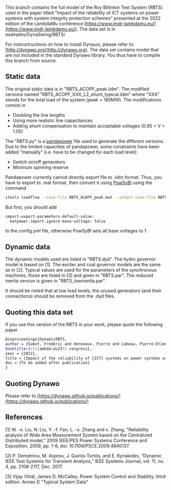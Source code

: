 <!--
    Copyright (c) 2015-2019, RTE (http://www.rte-france.com)
    See AUTHORS.txt
    All rights reserved.
    This Source Code Form is subject to the terms of the Mozilla Public
    License, v. 2.0. If a copy of the MPL was not distributed with this
    file, you can obtain one at http://mozilla.org/MPL/2.0/.
    SPDX-License-Identifier: MPL-2.0

    This file is part of Dynawo, an hybrid C++/Modelica open source time domain
    simulation tool for power systems.
-->
This branch contains the full model of the Roy Billinton Test System (RBTS) used in the paper titled "Impact of the reliability of ICT systems on power systems with system integrity protection schemes" presented at the 2022 edition of the LambdaMu conference [https://www.imdr-lambdamu.eu/](https://www.imdr-lambdamu.eu/). The data set is in examples/DynaSwing/RBTS/

For instructructions on how to install Dyna&omega;o, please refer to: [http://dynawo.org](http://dynawo.org). The data set contains model that are not included in the standard Dynawo library. You thus have to compile this branch from source.

## Static data

The original static data is in "RBTS_ACOPF_peak.iidm". The modified versions named "RBTS_ACOPF_XXX_L2_shunt_typical.iidm" where "XXX" stands for the total load of the system (peak = 185MW). The modifications consist in

- Doubling the line lengths
- Using more realistic line capacitances
- Adding shunt compensation to maintain acceptable voltages (0.95 < V < 1.05)

The "RBTS.py" is a [pandapower](http://www.pandapower.org/) file used to generate the different versions. Due to the limited capacities of pandapower, some constraints have been added "manually" (i.e. have to be changed for each load level):

- Switch on/off generators
- Minimum spinning reserve

Pandapower currently cannot directly export file to .iidm format. Thus, you have to export to .mat format, then convert it using [PowSyBl](https://www.powsybl.org/) using the command

``` bash
itools loadflow --case-file RBTS_ACOPF_peak.mat --output-case-file RBTS_ACOPF_peak.xiidm --output-case-format XIIDM
```

But first, you should add

``` bash
import-export-parameters-default-value:
  matpower.import.ignore-base-voltage: false
```

to the config.yml file, otherwise PowSyBl sets all base voltages to 1.

## Dynamic data

The dynamic models used are listed in "RBTS.dyd". The hydro governor model is based on [1]. The exciter and coal governor models are the same as in [2]. Typical values are used for the parameters of the synchronous machines, those are listed in [3] and given in "RBTS.par". The reduced inertia version is given in "RBTS_lowinertia.par".

It should be noted that at low load levels, the unused generators (and their connections) should be removed from the .dyd files.

## Quoting this data set

If you use this version of the RBTS in your work, please quote the following paper

``` bash
@inproceedings{DynamicRBTS,
author = {Sabot, Frédéric and Henneaux, Pierre and Labeau, Pierre-Etienne and Dricot, Jean-Michel},
booktitle={\(\lambda\mu23\) congress},
year = {2022},
title = {Impact of the reliability of {ICT} systems on power systems with system integrity protection schemes},
doi = {To be added after publication}
}
```

## Quoting Dynawo

Please refer to [https://dynawo.github.io/publications/](https://dynawo.github.io/publications/)

## References

[1] W. -x. Liu, N. Liu, Y. -f. Fan, L. -x. Zhang and x. Zhang, "Reliability analysis of Wide Area Measurement System based on the Centralized Distributed model," 2009 IEEE/PES Power Systems Conference and Exposition, 2009, pp. 1-6, doi: 10.1109/PSCE.2009.4840137.

[2] P. Demetriou, M. Asprou, J. Quirós-Tortós, and E. Kyriakides, “Dynamic IEEE Test Systems for Transient Analysis,” IEEE Systems Journal, vol. 11, no. 4, pp. 2108-2117, Dec. 2017.

[3] Vijay Vittal, James D. McCalley. Power System Control and Stability, third edition. Annex D "Typical System Data"
